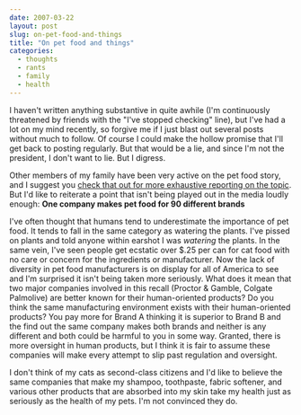 ```yaml
---
date: 2007-03-22
layout: post
slug: on-pet-food-and-things
title: "On pet food and things"
categories:
  - thoughts
  - rants
  - family
  - health
---
```


I haven't written anything substantive in quite awhile (I'm continuously threatened by friends with the "I've stopped checking" line), but I've had a lot on my mind recently, so forgive me if I just blast out several posts without much to follow. Of course I could make the hollow promise that I'll get back to posting regularly. But that would be a lie, and since I'm not the president, I don't want to lie. But I digress.

Other members of my family have been very active on the pet food story, and I suggest you [check that out for more exhaustive reporting on the topic](http://kaleandwine.livejournal.com/46261.html). But I'd like to reiterate a point that isn't being played out in the media loudly enough: **One company makes pet food for 90 different brands**

I've often thought that humans tend to underestimate the importance of pet food. It tends to fall in the same category as watering the plants. I've pissed on plants and told anyone within earshot I was _watering_ the plants. In the same vein, I've seen people get ecstatic over $.25 per can for cat food with no care or concern for the ingredients or manufacturer. Now the lack of diversity in pet food manufacturers is on display for all of America to see and I'm surprised it isn't being taken more seriously. What does it mean that two major companies involved in this recall (Proctor & Gamble, Colgate Palmolive) are better known for their human-oriented products? Do you think the same manufacturing environment exists with their human-oriented products? You pay more for Brand A thinking it is superior to Brand B and the find out the same company makes both brands and neither is any different and both could be harmful to you in some way. Granted, there is more oversight in human products, but I think it is fair to assume these companies will make every attempt to slip past regulation and oversight.

I don't think of my cats as second-class citizens and I'd like to believe the same companies that make my shampoo, toothpaste, fabric softener, and various other products that are absorbed into my skin take my health just as seriously as the health of my pets. I'm not convinced they do.
